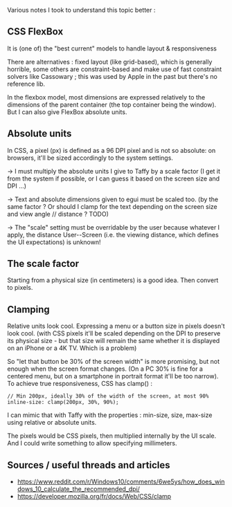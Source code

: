 Various notes I took to understand this topic better : 

## CSS FlexBox 

It is (one of) the "best current" models to handle layout & responsiveness 

There are alternatives : fixed layout (like grid-based), which is generally horrible, some others are constraint-based and make use of fast constraint solvers like Cassowary ; this was used by Apple in the past but there's no reference lib. 

In the flexbox model, most dimensions are expressed relatively to the dimensions of the parent container (the top container being the window). But I can also give FlexBox absolute units. 

## Absolute units 

In CSS, a pixel (px) is defined as a 96 DPI pixel and is not so absolute: on browsers, it'll be sized accordingly to the system settings. 

-> I must multiply the absolute units I give to Taffy by a scale factor (I get it from the system if possible, or I can guess it based on the screen size and DPI ...)

-> Text and absolute dimensions given to egui must be scaled too. (by the same factor ? Or should I clamp for the text depending on the screen size and view angle // distance ? TODO)

-> The "scale" setting must be overridable by the user because whatever I apply, the distance User--Screen (i.e. the viewing distance, which defines the UI expectations) is unknown!

## The scale factor 

Starting from a physical size (in centimeters) is a good idea. Then convert to pixels. 

## Clamping 

Relative units look cool. Expressing a menu or a button size in pixels doesn't look cool. (with CSS pixels it'll be scaled depending on the DPI to preserve its physical size - but that size will remain the same whether it is displayed on an iPhone or a 4K TV. Which is a problem)

So "let that button be 30% of the screen width" is more promising, but not enough when the screen format changes. (On a PC 30% is fine for a centered menu, but on a smartphone in portrait format it'll be too narrow). To achieve true responsiveness, CSS has clamp() :

```
// Min 200px, ideally 30% of the width of the screen, at most 90%
inline-size: clamp(200px, 30%, 90%); 
```

I can mimic that with Taffy with the properties : min-size, size, max-size using relative or absolute units.

The pixels would be CSS pixels, then multiplied internally by the UI scale. And I could write something to allow specifying millimeters. 


## Sources / useful threads and articles

- https://www.reddit.com/r/Windows10/comments/6we5ys/how_does_windows_10_calculate_the_recommended_dpi/
- https://developer.mozilla.org/fr/docs/Web/CSS/clamp